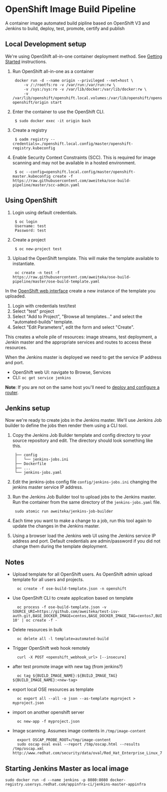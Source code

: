 # OpenShift Image Build Pipeline

A container image automated build pipline based on OpenShift V3 and Jenkins to build, deploy, test, promote, certify and publish

## Local Development setup

We're using OpenShift all-in-one container deployment method. See [Getting Started](https://github.com/openshift/origin/#getting-started) instructions.

1. Run OpenShift all-in-one as a container

        docker run -d --name origin --privileged --net=host \
            -v /:/rootfs:ro -v /var/run:/var/run:rw \
            -v /sys:/sys:ro -v /var/lib/docker:/var/lib/docker:rw \
            -v /var/lib/openshift/openshift.local.volumes:/var/lib/openshift/openshift.local.volumes openshift/origin start

1. Enter the container to use the OpenShift CLI.

        $ sudo docker exec -it origin bash

1. Create a registry

        $ oadm registry --credentials=./openshift.local.config/master/openshift-registry.kubeconfig

1. Enable Security Context Constraints (SCC). This is required for image scanning and may not be available in a hosted environment.

        $ oc --config=openshift.local.config/master/openshift-master.kubeconfig create -f https://raw.githubusercontent.com/aweiteka/ose-build-pipeline/master/scc-admin.yaml

## Using OpenShift

1. Login using default credentials.

        $ oc login
        Username: test
        Password: test

1. Create a project

        $ oc new-project test

1. Upload the OpenShift template. This will make the template available to instantiate.

        oc create -n test -f https://raw.githubusercontent.com/aweiteka/ose-build-pipeline/master/ose-build-template.yaml

 In the [OpenShift web interface](https://<host_ip_address>:8443) create a new instance of the template you uploaded.

1. Login with credentials test/test
1. Select "test" project
1. Select "Add to Project", "Browse all templates..." and select the "automated-builds" template.
1. Select "Edit Parameters", edit the form and select "Create".

This creates a whole pile of resources: image streams, test deployment, a Jenkin master and the appropriate services and routes to access these resources.

When the Jenkins master is deployed we need to get the service IP address and port.

* OpenShift web UI: navigate to Browse, Services
* CLI: `oc get service jenkins`

**Note**: If you are not on the same host you'll need to [deploy and configure a router](https://docs.openshift.org/latest/admin_guide/install/deploy_router.html).


## Jenkins setup

Now we're ready to create jobs in the Jenkins master. We'll use Jenkins Job builder to define the jobs then render them using a CLI tool.

1. Copy the Jenkins Job Builder template and config directory to your source repository and edit. The directory should look something like this.

        ├── config
        │   └── jenkins-jobs.ini
        ├── Dockerfile
        ├── ...
        └── jenkins-jobs.yaml

1. Edit the jenkins-jobs config file `config/jenkins-jobs.ini` changing the jenkins master service IP address.
1. Run the Jenkins Job Builder tool to upload jobs to the Jenkins master. Run the container from the same directory of the `jenkins-jobs.yaml` file.

        sudo atomic run aweiteka/jenkins-job-builder

1. Each time you want to make a change to a job, run this tool again to update the changes in the Jenkins master.
1. Using a browser load the Jenkins web UI using the Jenkins service IP address and port. Default credentials are admin/password if you did not change them during the template deployment.


## Notes

* Upload template for all OpenShift users. As OpenShift admin upload template for all users and projects.

        oc create -f ose-build-template.json -n openshift

* Use OpenShift CLI to create application based on template

        oc process -f ose-build-template.json -v SOURCE_URI=https://github.com/aweiteka/test-isv-auth.git,BASE_DOCKER_IMAGE=centos,BASE_DOCKER_IMAGE_TAG=centos7,BUILD_IMAGE_NAME=acmeapp,NAME=acme,TEST_CMD='/usr/bin/sleep 10' | oc create -f -


* Delete resources in bulk

        oc delete all -l template=automated-build

* Trigger OpenShift web hook remotely

        curl -X POST <openshift_webhook_url> [--insecure]

* after test promote image with new tag (from jenkins?)

        oc tag ${BUILD_IMAGE_NAME}:${BUILD_IMAGE_TAG} ${BUILD_IMAGE_NAME}:<new-tag>

* export local OSE resources as template

        oc export all --all -o json --as-template myproject > myproject.json

* import on another openshift server

        oc new-app -f myproject.json

* Image scanning. Assumes image contents in `/tmp/image-content`

        export OSCAP_PROBE_ROOT=/tmp/image-content
        sudo oscap oval eval --report /tmp/oscap.html --results /tmp/oscap.xml http://www.redhat.com/security/data/oval/Red_Hat_Enterprise_Linux_7.xml

## Starting Jenkins Master as local image

```
sudo docker run -d --name jenkins -p 8080:8080 docker-registry.usersys.redhat.com/appinfra-ci/jenkins-master-appinfra
```
